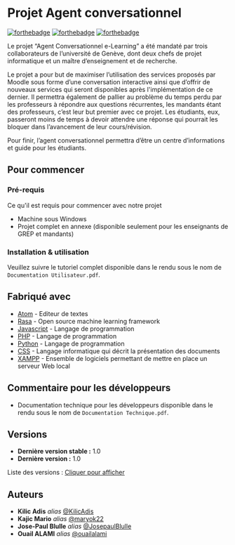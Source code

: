 # Projet Agent conversationnel
[![forthebadge](https://forthebadge.com/images/badges/open-source.svg)](https://forthebadge.com)
[![forthebadge](https://forthebadge.com/images/badges/built-with-love.svg)](https://forthebadge.com)
[![forthebadge](https://forthebadge.com/images/badges/powered-by-coffee.svg)](https://forthebadge.com)

Le projet “Agent Conversationnel e-Learning” a été mandaté par trois collaborateurs de l’université de Genève, dont deux chefs de projet informatique et un maître d’enseignement et de recherche. 

Le projet a pour but de maximiser l’utilisation des services proposés par Moodle sous forme d’une conversation interactive ainsi que d’offrir de nouveaux services qui seront disponibles après l'implémentation de ce dernier. Il permettra également de pallier au problème du temps perdu par les professeurs à répondre aux questions récurrentes, les mandants étant des professeurs, c’est leur but premier avec ce projet. Les étudiants, eux, passeront moins de temps à devoir attendre une réponse qui pourrait les bloquer dans l’avancement de leur cours/révision.

Pour finir, l’agent conversationnel permettra d’être un centre d’informations et guide pour les étudiants.


## Pour commencer

### Pré-requis

Ce qu'il est requis pour commencer avec notre projet

- Machine sous Windows
- Projet complet en annexe (disponible seulement pour les enseignants de GREP et mandants)

### Installation & utilisation

Veuillez suivre le tutoriel complet disponible dans le rendu sous le nom de ``Documentation Utilisateur.pdf``.

## Fabriqué avec

* [Atom](https://atom.io/) - Editeur de textes
* [Rasa](https://rasa.com/) - Open source machine learning framework
* [Javascript](https://www.javascript.com/) - Langage de programmation
* [PHP](https://www.php.net/) - Langage de programmation
* [Python](https://www.python.org/) - Langage de programmation
* [CSS](https://www.w3.org/Style/CSS/) - Langage informatique qui décrit la présentation des documents
* [XAMPP](https://www.apachefriends.org/) - Ensemble de logiciels permettant de mettre en place un serveur Web local

## Commentaire pour les développeurs

* Documentation technique pour les développeurs disponible dans le rendu sous le nom de ``Documentation Technique.pdf``.

## Versions

* **Dernière version stable :** 1.0
* **Dernière version :** 1.0

Liste des versions : [Cliquer pour afficher](https://github.com/JosepaulBlulle/projet_chatbot_grep/tags)

## Auteurs

* **Kilic Adis** _alias_ [@KilicAdis](https://github.com/KilicAdis)
* **Kajic Mario** _alias_ [@maryok22](https://github.com/maryok22)
* **Jose-Paul Blulle** _alias_ [@JosepaulBlulle](https://github.com/JosepaulBlulle)
* **Ouail ALAMI** _alias_ [@ouailalami](https://github.com/ouailalami)
